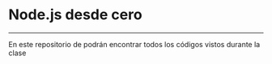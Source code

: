 # Node.js desde cero
-----
En este repositorio de podrán encontrar todos los códigos vistos durante la clase